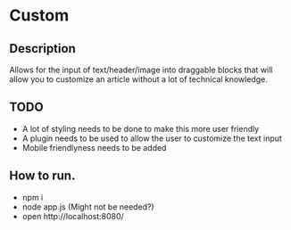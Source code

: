 Custom 
===============================

## Description
Allows for the input of text/header/image into draggable blocks that will allow you to customize an article without a lot of technical knowledge.

## TODO
- A lot of styling needs to be done to make this more user friendly
- A plugin needs to be used to allow the user to customize the text input
- Mobile friendlyness needs to be added

## How to run.
- npm i
- node app.js (Might not be needed?)
- open http://localhost:8080/

